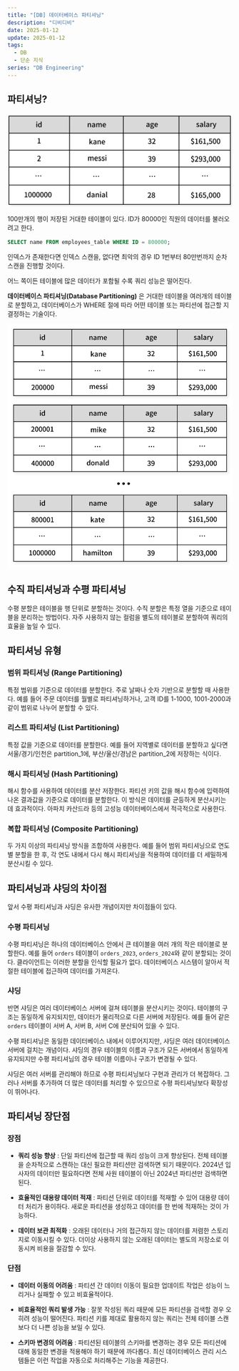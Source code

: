 ```yaml
---
title: "[DB] 데이터베이스 파티셔닝"
description: "디비디비"
date: 2025-01-12
update: 2025-01-12
tags:
  - DB
  - 단순 지식
series: "DB Engineering"
---
```

## 파티셔닝?
![](img_1.png)

100만개의 행이 저장된 거대한 테이블이 있다. ID가 80000인 직원의 데이터를 불러오려고 한다.
```sql
SELECT name FROM employees_table WHERE ID = 800000;
```

인덱스가 존재한다면 인덱스 스캔을, 없다면 최악의 경우 ID 1번부터 80만번까지 순차 스캔을 진행할 것이다. 

어느 쪽이든 테이블에 많은 데이터가 포함될 수록 쿼리 성능은 떨어진다.

**데이터베이스 파티셔닝(Database Partitioning)** 은 거대한 테이블을 여러개의 테이블로 분할하고, 데이터베이스가 WHERE 절에 따라 어떤 테이블 또는 파티션에 접근할 지 결정하는 기술이다.

![](img_2.png)

## 수직 파티셔닝과 수평 파티셔닝
수평 분할은 테이블을 행 단위로 분할하는 것이다. 수직 분할은 특정 열을 기준으로 테이블을 분리하는 방법이다. 자주 사용하지 않는 컬럼을 별도의 테이블로 분할하여 쿼리의 효율을 높일 수 있다.

## 파티셔닝 유형
### 범위 파티셔닝 (Range Partitioning)
특정 범위를 기준으로 데이터를 분할한다. 주로 날짜나 숫자 기반으로 분할할 때 사용한다. 예를 들어 주문 데이터를 월별로 파티셔닝하거나, 고객 ID를 1-1000, 1001-2000과 같이 범위로 나누어 분할할 수 있다.

### 리스트 파티셔닝 (List Partitioning)
특정 값을 기준으로 데이터를 분할한다. 예를 들어 지역별로 데이터를 분할하고 싶다면 서울/경기/인천은 partition_1에, 부산/울산/경남은 partition_2에 저장하는 식이다.

### 해시 파티셔닝 (Hash Partitioning)
해시 함수를 사용하여 데이터를 분산 저장한다. 파티션 키의 값을 해시 함수에 입력하여 나온 결과값을 기준으로 데이터를 분할한다. 이 방식은 데이터를 균등하게 분산시키는 데 효과적이다. 아파치 카산드라 등의 고성능 데이터베이스에서 적극적으로 사용한다.

### 복합 파티셔닝 (Composite Partitioning)
두 가지 이상의 파티셔닝 방식을 조합하여 사용한다. 예를 들어 범위 파티셔닝으로 연도별 분할을 한 후, 각 연도 내에서 다시 해시 파티셔닝을 적용하여 데이터를 더 세밀하게 분산시킬 수 있다.

## 파티셔닝과 샤딩의 차이점
앞서 수평 파티셔닝과 샤딩은 유사한 개념이지만 차이점들이 있다.

### 수평 파티셔닝
수평 파티셔닝은 하나의 데이터베이스 안에서 큰 테이블을 여러 개의 작은 테이블로 분할한다. 예를 들어 `orders` 테이블이 `orders_2023`, `orders_2024`와 같이 분할되는 것이다. 클라이언트는 이러한 분할을 인식할 필요가 없다. 데이터베이스 시스템이 알아서 적절한 테이블에 접근하여 데이터를 가져온다.

### 샤딩
반면 샤딩은 여러 데이터베이스 서버에 걸쳐 테이블을 분산시키는 것이다. 테이블의 구조는 동일하게 유지되지만, 데이터가 물리적으로 다른 서버에 저장된다. 예를 들어 같은 `orders` 테이블이 서버 A, 서버 B, 서버 C에 분산되어 있을 수 있다.

수평 파티셔닝은 동일한 데이터베이스 내에서 이루어지지만, 샤딩은 여러 데이터베이스 서버에 걸치는 개념이다. 샤딩의 경우 테이블의 이름과 구조가 모든 서버에서 동일하게 유지되지만 수평 파티셔님의 경우 테이블 이름이나 구조가 변경될 수 있다.

샤딩은 여러 서버를 관리해야 하므로 수평 파티셔닝보다 구현과 관리가 더 복잡하다. 그러나 서버를 추가하여 더 많은 데이터를 처리할 수 있으므로 수평 파티셔닝보다 확장성이 뛰어나다.

## 파티셔닝 장단점
### 장점

- **쿼리 성능 향상** : 단일 파티션에 접근할 때 쿼리 성능이 크게 향상된다. 전체 테이블을 순차적으로 스캔하는 대신 필요한 파티션만 검색하면 되기 때문이다. 2024년 입사자의 데이터만 필요하다면 전체 사원 테이블이 아닌 2024년 파티션만 검색하면 된다.


- **효율적인 대용량 데이터 적재** : 파티션 단위로 데이터를 적재할 수 있어 대용량 데이터 처리가 용이하다. 새로운 파티션을 생성하고 데이터를 한 번에 적재하는 것이 가능하다.


- **데이터 보관 최적화** : 오래된 데이터나 거의 접근하지 않는 데이터를 저렴한 스토리지로 이동시킬 수 있다. 더이상 사용하지 않는 오래된 데이터는 별도의 저장소로 이동시켜 비용을 절감할 수 있다.

### 단점

- **데이터 이동의 어려움** : 파티션 간 데이터 이동이 필요한 업데이트 작업은 성능이 느리거나 실패할 수 있고 비효율적이다.


- **비효율적인 쿼리 발생 가능** : 잘못 작성된 쿼리 때문에 모든 파티션을 검색할 경우 오히려 성능이 떨어진다. 파티션 키를 제대로 활용하지 않는 쿼리는 전체 테이블 스캔보다 더 나쁜 성능을 보일 수 있다.


- **스키마 변경의 어려움** : 파티션된 테이블의 스키마를 변경하는 경우 모든 파티션에 대해 동일한 변경을 적용해야 하기 때문에 까다롭다. 최신 데이터베이스 관리 시스템들은 이런 작업을 자동으로 처리해주는 기능을 제공한다.

